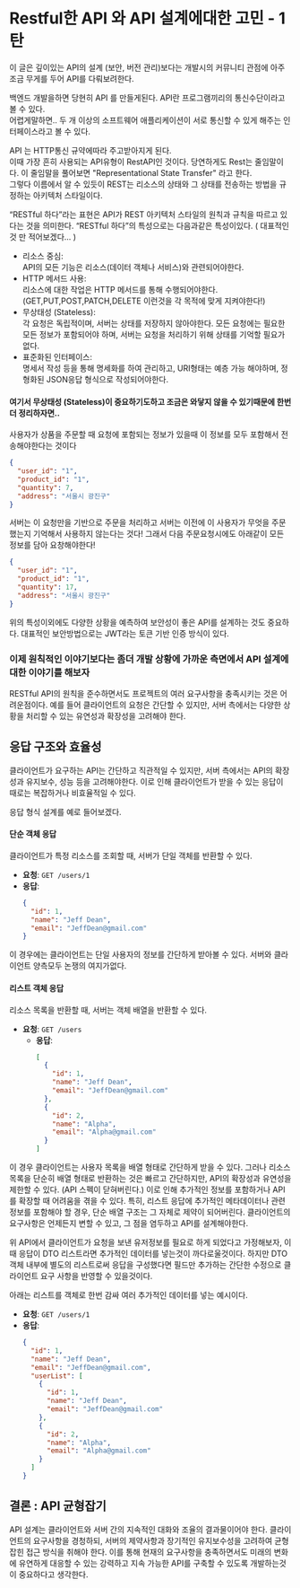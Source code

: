 # Restful한 API 와 API 설계에대한 고민 - 1탄

이 글은 깊이있는 API의 설계 (보안, 버전 관리)보다는 개발시의 커뮤니티 관점에 아주 조금 무게를 두어 API를 다뤄보려한다.

백엔드 개발을하면 당현히 API 를 만들게된다. API란 프로그램끼리의 통신수단이라고 볼 수 있다.  
어렵게말하면.. 두 개 이상의 소프트웨어 애플리케이션이 서로 통신할 수 있게 해주는 인터페이스라고 볼 수 있다.  

API 는 HTTP통신 규약에따라 주고받아지게 된다.  
이때 가장 흔히 사용되는 API유형이 RestAPI인 것이다. 당연하게도 Rest는 줄임말이다. 이 줄임말을 풀어보면 "Representational State Transfer" 라고 한다.  
그렇다 이름에서 알 수 있듯이 REST는 리소스의 상태와 그 상태를 전송하는 방법을 규정하는 아키텍처 스타일이다.

“RESTful 하다”라는 표현은 API가 REST 아키텍처 스타일의 원칙과 규칙을 따르고 있다는 것을 의미한다.
“RESTful 하다”의 특성으로는 다음과같은 특성이있다. ( 대표적인 것 만 적어보겠다... ) 

- 리소스 중심:  
API의 모든 기능은 리소스(데이터 객체나 서비스)와 관련되어야한다.
- HTTP 메서드 사용:  
  리소스에 대한 작업은 HTTP 메서드를 통해 수행되어야한다. (GET,PUT,POST,PATCH,DELETE 이런것을 각 목적에 맞게 지켜야한다!)
- 무상태성 (Stateless):  
각 요청은 독립적이며, 서버는 상태를 저장하지 않아야한다. 
모든 요청에는 필요한 모든 정보가 포함되어야 하며, 
서버는 요청을 처리하기 위해 상태를 기억할 필요가없다.
- 표준화된 인터페이스:  
명세서 작성 등을 통해 명세화를 하여 관리하고, URI형태는 예층 가능 해야하며, 
정형화된 JSON응답 형식으로 작성되어야한다.

#### 여기서 무상태성 (Stateless)이 중요하기도하고 조금은 와닿지 않을 수 있기때문에 한번 더 정리하자면..

사용자가 상품을 주문할 때 요청에 포함되는 정보가 있을때 이 정보를 모두 포함해서 전송해야한다는 것이다
```json
{
  "user_id": "1",
  "product_id": "1",
  "quantity": 7,
  "address": "서울시 광진구"
}
```

서버는 이 요청만을 기반으로 주문을 처리하고
서버는 이전에 이 사용자가 무엇을 주문했는지 기억해서 사용하지 않는다는 것다! 그래서 다음 주문요청시에도 아래같이 모든 정보를 담아 요창해야한다!

```json
{
  "user_id": "1",
  "product_id": "1",
  "quantity": 17,
  "address": "서울시 광진구"
}
```

위의 특성이외에도 다양한 상황을 예측하여 보안성이 좋은 API를 설계하는 것도 중요하다.
대표적인 보안방법으로는 JWT라는 토큰 기반 인증 방식이 있다.


### 이제 원칙적인 이야기보다는 좀더 개발 상황에 가까운 측면에서 API 설계에대한 이야기를 해보자

RESTful API의 원칙을 준수하면서도 프로젝트의 여러 요구사항을 충족시키는 것은 어려운점이다.
예를 들어 클라이언트의 요청은 간단할 수 있지만, 
서버 측에서는 다양한 상황을 처리할 수 있는 유연성과 확장성을 고려해야 한다.

## 응답 구조와 효율성
클라이언트가 요구하는 API는 간단하고 직관적일 수 있지만, 
서버 측에서는 API의 확장성과 유지보수, 성능 등을 고려해야한다. 
이로 인해 클라이언트가 받을 수 있는 응답이 때로는 복잡하거나 비효율적일 수 있다. 

응답 형식 설계를 예로 들어보겠다.

#### 단순 객체 응답

클라이언트가 특정 리소스를 조회할 때, 서버가 단일 객체를 반환할 수 있다.

- **요청**: `GET /users/1`
- **응답**:
  ```json
  {
    "id": 1,
    "name": "Jeff Dean",
    "email": "JeffDean@gmail.com"
  }
  ```

이 경우에는 클라이언트는 단일 사용자의 정보를 간단하게 받아볼 수 있다.
서버와 클라이언트 양측모두 논쟁의 여지가없다.

#### 리스트 객체 응답

리소스 목록을 반환할 때, 서버는 객체 배열을 반환할 수 있다.

- **요청**: `GET /users`
  - **응답**:
    ```json
    [
      {
        "id": 1,
        "name": "Jeff Dean",
        "email": "JeffDean@gmail.com"
      },
      {
        "id": 2,
        "name": "Alpha",
        "email": "Alpha@gmail.com"
      }
    ]
    ```

이 경우 클라이언트는 사용자 목록을 배열 형태로 간단하게 받을 수 있다.
그러나 리소스 목록을 단순히 배열 형태로 반환하는 것은 빠르고 간단하지만, 
API의 확장성과 유연성을 제한할 수 있다. (API 스펙이 닫혀버린다.)
이로 인해 추가적인 정보를 포함하거나 API를 확장할 때 어려움을 겪을 수 있다.
특히, 리스트 응답에 추가적인 메타데이터나 관련 정보를 포함해야 할 경우, 단순 배열 구조는 그 자체로 제약이 되어버린다.
클라이언트의 요구사항은 언제든지 변할 수 있고, 그 점을 염두하고 API를 설계해야한다.

위 API에서 클라이언트가 요청을 보낸 유저정보를 필요로 하게 되었다고 가정해보자,
이때 응답이 DTO 리스트라면 추가적인 데이터를 넣는것이 까다로울것이다.
하지만 DTO객체 내부에 별도의 리스트로써 응답을 구성했다면 
필드만 추가하는 간단한 수정으로 클라이언트 요구 사항을 반영할 수 있을것이다.

아래는 리스트를 객체로 한번 감싸 여러 추가적인 데이터를 넣는 예시이다.

- **요청**: `GET /users/1`
- **응답**:
  ```json
  {
    "id": 1,
    "name": "Jeff Dean",
    "email": "JeffDean@gmail.com",
    "userList": [
      {
        "id": 1,
        "name": "Jeff Dean",
        "email": "JeffDean@gmail.com"
      },
      {
        "id": 2,
        "name": "Alpha",
        "email": "Alpha@gmail.com"
      }
    ]
  }
  ```

## 결론 : API 균형잡기
API 설계는 클라이언트와 서버 간의 지속적인 대화와 조율의 결과물이어야 한다. 
클라이언트의 요구사항을 경청하되, 서버의 제약사항과 장기적인 유지보수성을 고려하여 균형 잡힌 접근 방식을 취해야 한다. 
이를 통해 현재의 요구사항을 충족하면서도 미래의 변화에 유연하게 대응할 수 있는 강력하고 지속 가능한 API를 구축할 수 있도록 개발하는것이 중요하다고 생각한다.